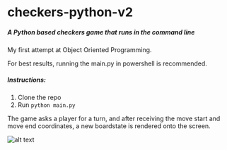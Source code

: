 # checkers-python-v2
##### A Python based checkers game that runs in the command line

My first attempt at Object Oriented Programming.

For best results, running the main.py in powershell is recommended.

##### Instructions:

1. Clone the repo
2. Run `python main.py`

The game asks a player for a turn, and after receiving the move start and move end coordinates, a new boardstate is rendered onto the screen.

![alt text](https://cdn.discordapp.com/attachments/617825237752479751/1178820359101882489/image.png?ex=65778903&is=65651403&hm=c2502cfda77d68e0d480912d4093d1e1e02ff8f12fc4f07a8dce191d951c41df&)

